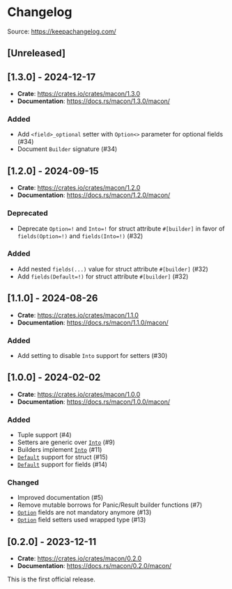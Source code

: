 # Changelog

Source: https://keepachangelog.com/

## [Unreleased]

## [1.3.0] - 2024-12-17

* **Crate**: https://crates.io/crates/macon/1.3.0
* **Documentation**: https://docs.rs/macon/1.3.0/macon/

### Added

- Add `<field>_optional` setter with `Option<>` parameter for optional fields (#34)
- Document `Builder` signature (#34)

## [1.2.0] - 2024-09-15

* **Crate**: https://crates.io/crates/macon/1.2.0
* **Documentation**: https://docs.rs/macon/1.2.0/macon/

### Deprecated

- Deprecate `Option=!` and `Into=!` for struct attribute `#[builder]` in favor of `fields(Option=!)` and `fields(Into=!)` (#32)

### Added

- Add nested `fields(...)` value for struct attribute `#[builder]` (#32)
- Add `fields(Default=!)` for struct attribute `#[builder]` (#32)

## [1.1.0] - 2024-08-26

* **Crate**: https://crates.io/crates/macon/1.1.0
* **Documentation**: https://docs.rs/macon/1.1.0/macon/

### Added

- Add setting to disable `Into` support for setters (#30)

## [1.0.0] - 2024-02-02

* **Crate**: https://crates.io/crates/macon/1.0.0
* **Documentation**: https://docs.rs/macon/1.0.0/macon/

### Added

- Tuple support (#4)
- Setters are generic over [`Into`](https://doc.rust-lang.org/core/convert/trait.Into.html) (#9)
- Builders implement [`Into`](https://doc.rust-lang.org/core/convert/trait.Into.html) (#11)
- [`Default`](https://doc.rust-lang.org/core/default/trait.Default.html) support for struct (#15)
- [`Default`](https://doc.rust-lang.org/core/default/trait.Default.html) support for fields (#14)

### Changed

- Improved documentation (#5)
- Remove mutable borrows for Panic/Result builder functions (#7)
- [`Option`](https://doc.rust-lang.org/core/option/enum.Option.html) fields are not mandatory anymore (#13)
- [`Option`](https://doc.rust-lang.org/core/option/enum.Option.html) field setters used wrapped type (#13)

## [0.2.0] - 2023-12-11

* **Crate**: https://crates.io/crates/macon/0.2.0
* **Documentation**: https://docs.rs/macon/0.2.0/macon/

This is the first official release.
